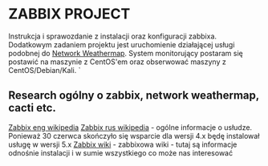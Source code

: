 # ZABBIX PROJECT
Instrukcja i sprawozdanie z instalacji oraz konfiguracji zabbixa. Dodatkowym zadaniem projektu jest uruchomienie działającej usługi podobnej do [Network Weathermap](https://www.network-weathermap.com). System monitorujący postaram się postawić na maszynie z CentOS'em oraz obserwować maszyny z CentOS/Debian/Kali.
`
## Research ogólny o zabbix, network weathermap, cacti etc. 
[Zabbix eng wikipedia](https://en.wikipedia.org/wiki/Zabbix) [Zabbix rus wikipedia](https://ru.wikipedia.org/wiki/Zabbix) - ogólne informacje o usłudze. Ponieważ 30 czerwca skończyło się wsparcie dla wersji 4.x będę instalował usługę w wersji 5.x
[Zabbix wiki](https://zabbix.org/wiki/Main_Page) - zabbixowa wiki - tutaj są informacje odnośnie instalacji i w sumie wszystkiego co może nas interesować


